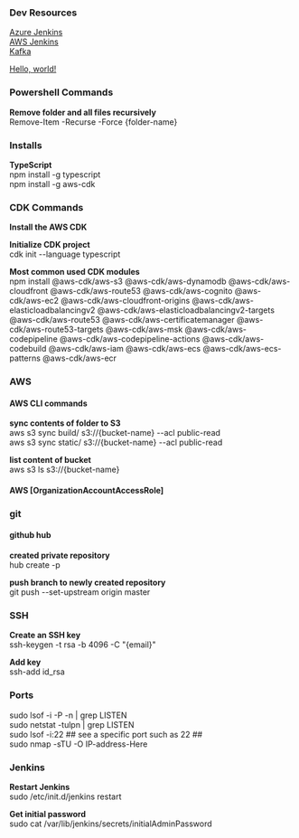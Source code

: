 ### Dev Resources
[Azure Jenkins](http://ops-server.westus2.cloudapp.azure.com:8080/login?from=%2F)<br>
[AWS Jenkins](https://build.rythm.cc/login?from=%2F)<br>
[Kafka](https://login.confluent.io/login?state=g6Fo2SBlSTBhaTlTRlNvUUViQmVsV0pjXzhrZk5ZTE9VUHBrcaN0aWTZIHJFQUtobVlEaUlQTjUxYjFlalNJWmtWWktNN3htdGYzo2NpZNkgbDJoT3AwUzB0a1NCMFRGdHZJWWZaWjlFYUtGdnJTYzY&client=l2hOp0S0tkSB0TFtvIYfZZ9EaKFvrSc6&protocol=oauth2&response_type=id_token&redirect_uri=https%3A%2F%2Fconfluent.cloud%2Fauth_callback&nonce=Ik.mzhx2hxlwDSKCz7Kjmus5hDKAjscG&scope=openid%20profile%20email&auth0Client=eyJuYW1lIjoiYXV0aDAuanMiLCJ2ZXJzaW9uIjoiOS4xNC4wIn0%3D)<br>


<a href="http://example.com/" target="new">Hello, world!</a><br>

### Powershell Commands
**Remove folder and all files recursively**<br>
Remove-Item -Recurse -Force {folder-name}<br>

### Installs
**TypeScript**<br>
npm install -g typescript<br>
npm install -g aws-cdk

###  CDK Commands
**Install the AWS CDK**<br>

**Initialize CDK project**<br>
cdk init --language typescript<br>

**Most common used CDK modules**<br>
npm install @aws-cdk/aws-s3 @aws-cdk/aws-dynamodb @aws-cdk/aws-cloudfront @aws-cdk/aws-route53 @aws-cdk/aws-cognito @aws-cdk/aws-ec2 @aws-cdk/aws-cloudfront-origins @aws-cdk/aws-elasticloadbalancingv2 @aws-cdk/aws-elasticloadbalancingv2-targets @aws-cdk/aws-route53 @aws-cdk/aws-certificatemanager @aws-cdk/aws-route53-targets @aws-cdk/aws-msk @aws-cdk/aws-codepipeline @aws-cdk/aws-codepipeline-actions @aws-cdk/aws-codebuild 	@aws-cdk/aws-iam @aws-cdk/aws-ecs @aws-cdk/aws-ecs-patterns @aws-cdk/aws-ecr<br>

###  AWS
#### AWS CLI commands
**sync contents of folder to S3**<br>
aws s3 sync build/ s3://{bucket-name} --acl public-read<br>
aws s3 sync static/ s3://{bucket-name} --acl public-read<br>

**list content of bucket**<br>
aws s3 ls s3://{bucket-name}<br>

#### AWS [OrganizationAccountAccessRole]

###  git
#### github hub
**created private repository**<br>
hub create -p<br>

**push branch to newly created repository**<br>
git push --set-upstream origin master<br>

###  SSH
**Create an SSH key**<br>
ssh-keygen -t rsa -b 4096 -C "{email}"<br>

**Add key**<br>
ssh-add id_rsa

### Ports
sudo lsof -i -P -n | grep LISTEN<br>
sudo netstat -tulpn | grep LISTEN<br>
sudo lsof -i:22 ## see a specific port such as 22 ##<br>
sudo nmap -sTU -O IP-address-Here<br>


### Jenkins
**Restart Jenkins**<br>
sudo /etc/init.d/jenkins restart<br>

**Get initial password**<br>
sudo cat /var/lib/jenkins/secrets/initialAdminPassword

